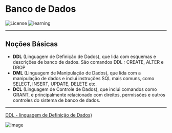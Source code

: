 # Banco de Dados  

![License](https://img.shields.io/badge/Code%20License-MIT-green.svg)
![learning](https://img.shields.io/badge/SQL-learning-green.svg)


---

## **Noções Básicas** 

  - **DDL** (Linguagem de Definição de Dados), que lida com esquemas e descrições de banco de dados. São comandos DDL : CREATE, ALTER e DROP
  - **DML** (Linguagem de Manipulação de Dados), que lida com a manipulação de dados e inclui instruções SQL mais comuns, como SELECT, INSERT, UPDATE, DELETE etc.
  - **DCL** (Linguagem de Controle de Dados), que inclui comandos como GRANT, e principalmente relacionado com direitos, permissões e outros controles do sistema de banco de dados.
  
---
 [DDL - linguagem de Definição de Dados) ]( https://github.com/HenriquePST/Prratice-banco-de-dados/tree/main/Modelagem )


 ![image](https://github.com/HenriquePST/Prratice-banco-de-dados/assets/92328563/782b1322-2191-4993-8145-cd45d1078642)


